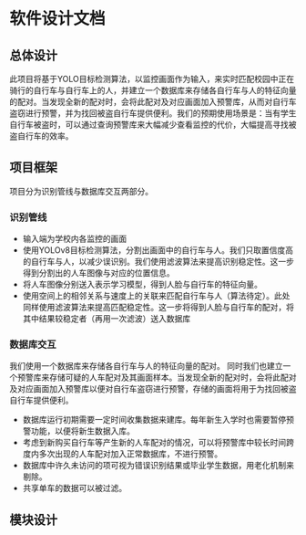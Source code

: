 # 软件设计文档

## 总体设计
此项目将基于YOLO目标检测算法，以监控画面作为输入，来实时匹配校园中正在骑行的自行车与自行车上的人，并建立一个数据库来存储各自行车与人的特征向量的配对。当发现全新的配对时，会将此配对及对应画面加入预警库，从而对自行车盗窃进行预警，并为找回被盗自行车提供便利。我们的预期使用场景是：当有学生自行车被盗时，可以通过查询预警库来大幅减少查看监控的代价，大幅提高寻找被盗自行车的效率。



## 项目框架
项目分为识别管线与数据库交互两部分。
### 识别管线
- 输入端为学校内各监控的画面
- 使用YOLOv8目标检测算法，分割出画面中的自行车与人。我们只取置信度高的自行车与人，以减少误识别。我们使用滤波算法来提高识别稳定性。这一步得到分割出的人车图像与对应的位置信息。
- 将人车图像分别送入表示学习模型，得到人脸与自行车的特征向量。
- 使用空间上的相邻关系与速度上的关联来匹配自行车与人（算法待定）。此处同样使用滤波算法来提高匹配稳定性。这一步将得到人脸与自行车的配对，将其中结果较稳定者（再用一次滤波）送入数据库

### 数据库交互
我们使用一个数据库来存储各自行车与人的特征向量的配对。
同时我们也建立一个预警库来存储可疑的人车配对及其画面样本。当发现全新的配对时，会将此配对及对应画面加入预警库以便对自行车盗窃进行预警，存储的画面将用于为找回被盗自行车提供便利。


- 数据库运行初期需要一定时间收集数据来建库。每年新生入学时也需要暂停预警功能，以便将新生数据入库。
- 考虑到新购买自行车等产生新的人车配对的情况，可以将预警库中较长时间跨度内多次出现的人车配对加入正常数据库，不进行预警。
- 数据库中许久未访问的项可视为错误识别结果或毕业学生数据，用老化机制来剔除。
- 共享单车的数据可以被过滤。







## 模块设计









